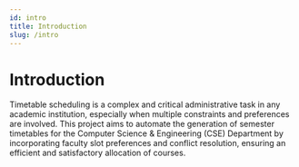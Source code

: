 ```yaml
---
id: intro
title: Introduction
slug: /intro
---
```


# Introduction
Timetable scheduling is a complex and critical administrative task in any academic institution, especially when multiple constraints and preferences are involved. This project aims to automate the generation of semester timetables for the Computer Science & Engineering (CSE) Department by incorporating faculty slot preferences and conflict resolution, ensuring an efficient and satisfactory allocation of courses.